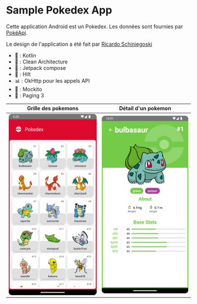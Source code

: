 # Sample Pokedex App

Cette application Android est un Pokedex. Les données sont fournies par [PokéApi](https://pokeapi.co/). 

Le design de l'application a été fait par [Ricardo Schiniegoski](https://www.figma.com/@ricardohs)
 

- 👅 : Kotlin
- 👷‍ : Clean Architecture
- 🎨 : Jetpack compose
- 💉 : Hilt
- 📊 : OkHttp pour les appels API
- 🤹‍ : Mockito
- 📖 : Paging 3


| Grille des pokemons | Détail d'un pokemon |
|--|--|
| ![liste des comptes](screenshots/grille_pokemons.png) | ![détail d'un compte](screenshots/detail_pokemon.png) |




